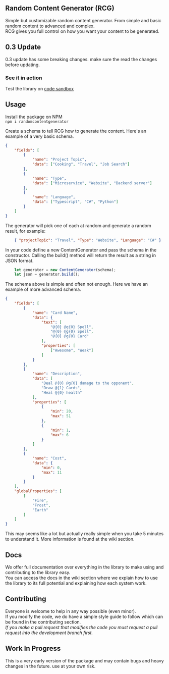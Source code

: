 ## Random Content Generator (RCG)
Simple but customizable random content generator. From simple and basic random content to advanced and complex.  
RCG gives you full control on how you want your content to be generated.

## 0.3 Update
0.3 update has some breaking changes. make sure the read the changes before updating.

### See it in action

Test the library on [code sandbox](https://6439jy0wzk.codesandbox.io/)

## Usage
Install the package on NPM  
`npm i randomcontentgenerator`  

Create a schema to tell RCG how to generate the content. Here's an example of a very basic schema.

```json
{
    "fields": [
        {
            "name": "Project Topic",
            "data": ["Cooking", "Travel", "Job Search"]
        },
        {
            "name": "Type",
            "data": ["Microservice", "Website", "Backend server"]
        },
        {
            "name": "Language",
            "data": ["Typescript", "C#", "Python"]
        }
    ]
}
```
The generator will pick one of each at random and generate a random result, for example:
```json
    { "projectTopic": "Travel", "Type": "Website", "Language": "C#" }
```

In your code define a new ContentGenerator and pass the schema in the constructor. 
Calling the build() method will return the result as a string in JSON format.
```javascript
    let generator = new ContentGenerator(schema);
    let json = generator.build();
```

The schema above is simple and often not enough. Here we have an example of more advanced schema.

```json
{
    "fields": [
        {
            "name": "Card Name",
            "data": {
                "text": [
                    "@{0} @g{0} Spell",
                    "@{0} @g{0} Spell",
                    "@{0} @g{0} Card"
                ],
                "properties": [
                    ["Awesome", "Weak"]
                ]
            }
        },
        {
            "name": "Description",
            "data": [
                "Deal @{0} @g{0} damage to the opponent",
                "Draw @{1} Cards",
                "Heal @{0} health"
            ],
            "properties": [
                {
                    "min": 20,
                    "max": 51
                },
                {
                    "min": 1,
                    "max": 6
                }
            ]
        },
        {
            "name": "Cost",
            "data": {
                "min": 0,
                "max": 11
            }
        }
    ],
    "globalProperties": [
        [
            "Fire",
            "Frost",
            "Earth"
        ]
    ]
}
```

This may seems like a lot but actually really simple when you take 5 minutes to understand it. More information is found at the wiki section.

## Docs
We offer full documentation over everything in the library to make using and contributing to the library easy.  
You can access the docs in the wiki section where we explain how to use the library to its full potential and explaining how each system work.

## Contributing
Everyone is welcome to help in any way possible (even minor).  
If you modify the code, we do have a simple style guide to follow which can be found in the contributing section.  
*If you make a pull request that modifies the code you must request a pull request into the development branch first.*

## Work In Progress
This is a very early version of the package and may contain bugs and heavy changes in the future. use at your own risk.
